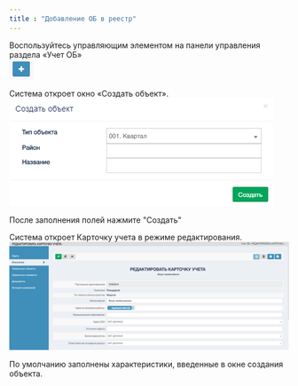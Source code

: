```yaml
---
title : "Добавление ОБ в реестр"
---
```


Воспользуйтесь управляющим элементом на панели управления раздела «Учет ОБ»  
![](tool1.PNG)

Система откроет окно «Создать объект».  
![](tool2.PNG)

После заполнения полей нажмите "Создать"  

Система откроет Карточку учета в режиме редактирования.
![](tool4.PNG)

По умолчанию заполнены характеристики, введенные в окне создания объекта.
